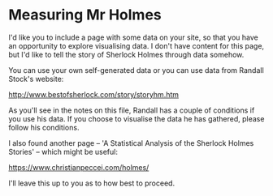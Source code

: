 <!--

Here are Randall's conditions, if you use his content:

1. The student pages will not include any advertising or any links to commercial sites (e.g., Amazon), and will not be part of any money-generating activity.

2. The student pages will include a readable text credit for me and my site and a user-clickable standard 'followed' HTML link to my site's web page:

http://www.bestofsherlock.com/story/storyhm.htm

-->


Measuring Mr Holmes
===================

I'd like you to include a page with some data on your site, so that you have an opportunity to explore visualising data. I don't have content for this page, but I'd like to tell the story of Sherlock Holmes through data somehow.

You can use your own self-generated data or you can use data from Randall Stock's website:

http://www.bestofsherlock.com/story/storyhm.htm

As you'll see in the notes on this file, Randall has a couple of conditions if you use his data. If you choose to visualise the data he has gathered, please follow his conditions.

I also found another page – 'A Statistical Analysis of the Sherlock Holmes Stories' – which might be useful:

https://www.christianpeccei.com/holmes/

I'll leave this up to you as to how best to proceed.